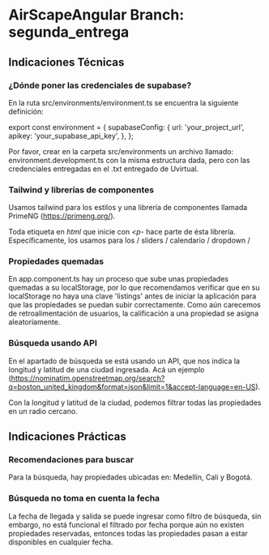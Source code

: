 # AirScapeAngular Branch: segunda_entrega

## Indicaciones Técnicas

### ¿Dónde poner las credenciales de supabase?

En la ruta src/environments/environment.ts se encuentra la siguiente definición:

export const environment = {
  supabaseConfig: {
    url: 'your_project_url',
    apikey:
      'your_supabase_api_key',
  },
};

Por favor, crear en la carpeta src/environments un archivo llamado: environment.development.ts con la misma estructura dada, pero con las credenciales entregadas en el .txt entregado de Uvirtual.

### Tailwind y librerías de componentes
Usamos tailwind para los estilos y una librería de componentes llamada PrimeNG (https://primeng.org/). 

Toda etiqueta en *html* que inicie con *<p-* hace parte de ésta librería. Específicamente, los usamos para los / sliders / calendario / dropdown /

### Propiedades quemadas
En app.component.ts hay un proceso que sube unas propiedades quemadas a su localStorage, por lo que recomendamos verificar que en su localStorage no haya una clave 'listings' antes de iniciar la aplicación para que las propiedades se puedan subir correctamente. Como aún carecemos de retroalimentación de usuarios, la calificación a una propiedad se asigna aleatoriamente.

### Búsqueda usando API
En el apartado de búsqueda se está usando un API, que nos indica la longitud y latitud de una ciudad ingresada. Acá un ejemplo (https://nominatim.openstreetmap.org/search?q=boston_united_kingdom&format=json&limit=1&accept-language=en-US).

Con la longitud y latitud de la ciudad, podemos filtrar todas las propiedades en un radio cercano.

## Indicaciones Prácticas

### Recomendaciones para buscar

Para la búsqueda, hay propiedades ubicadas en: Medellín, Cali y Bogotá.

### Búsqueda no toma en cuenta la fecha
La fecha de llegada y salida se puede ingresar como filtro de búsqueda, sin embargo, no está funcional el filtrado por fecha porque aún no existen propiedades reservadas, entonces todas las propiedades pasan a estar disponibles en cualquier fecha.



